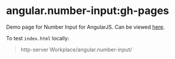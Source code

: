 # angular.number-input:gh-pages
Demo page for Number Input for AngularJS. Can be viewed [here].

To test `index.html` locally:
> http-server Workplace/angular.number-input/

[here]: http://cohenadair.github.io/angular.number-input
